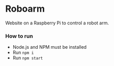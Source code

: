 # Roboarm
Website on a Raspberry Pi to control a robot arm.

### How to run
* Node.js and NPM must be installed
* Run `npm i`
* Run `npm start`
